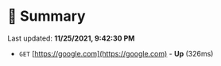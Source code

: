 # 📖 Summary
Last updated: **11/25/2021, 9:42:30 PM**

- `GET` [https://google.com](https://google.com) - **Up** (326ms)
